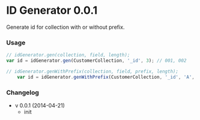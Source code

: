 # ID Generator 0.0.1
Generate id for collection with or without prefix.

### Usage
```js
// idGenerator.gen(collection, field, length);
var id = idGenerator.gen(CustomerCollection, '_id', 3); // 001, 002

// idGenerator.genWithPrefix(collection, field, prefix, length);
    var id = idGenerator.genWithPrefix(CustomerCollection, '_id', 'A', 3); // A-001, A-002
```
### Changelog
- v 0.0.1 (2014-04-21)
    - init
